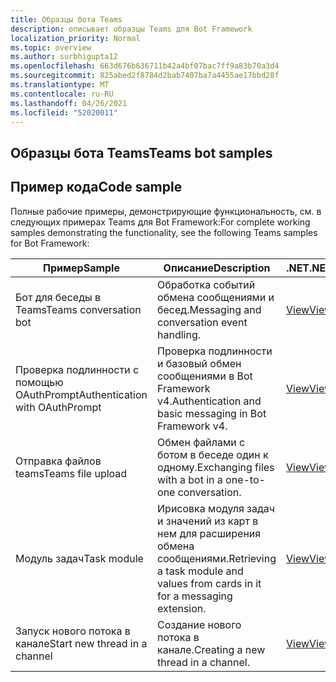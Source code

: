 ```yaml
---
title: Образцы бота Teams
description: описывает образцы Teams для Bot Framework
localization_priority: Normal
ms.topic: overview
ms.author: surbhigupta12
ms.openlocfilehash: 663d676b636711b42a4bf07bac7ff9a83b70a3d4
ms.sourcegitcommit: 825abed2f8784d2bab7407ba7a4455ae17bbd28f
ms.translationtype: MT
ms.contentlocale: ru-RU
ms.lasthandoff: 04/26/2021
ms.locfileid: "52020011"
---
```

## <a name="teams-bot-samples"></a><span data-ttu-id="6c7fc-103">Образцы бота Teams</span><span class="sxs-lookup"><span data-stu-id="6c7fc-103">Teams bot samples</span></span>

## <a name="code-sample"></a><span data-ttu-id="6c7fc-104">Пример кода</span><span class="sxs-lookup"><span data-stu-id="6c7fc-104">Code sample</span></span>

<span data-ttu-id="6c7fc-105">Полные рабочие примеры, демонстрирующие функциональность, см. в следующих примерах Teams для Bot Framework:</span><span class="sxs-lookup"><span data-stu-id="6c7fc-105">For complete working samples demonstrating the functionality, see the following Teams samples for Bot Framework:</span></span>

| <span data-ttu-id="6c7fc-106">**Пример**</span><span class="sxs-lookup"><span data-stu-id="6c7fc-106">**Sample**</span></span> | <span data-ttu-id="6c7fc-107">**Описание**</span><span class="sxs-lookup"><span data-stu-id="6c7fc-107">**Description**</span></span> | <span data-ttu-id="6c7fc-108">**.NET**</span><span class="sxs-lookup"><span data-stu-id="6c7fc-108">**.NET**</span></span> | <span data-ttu-id="6c7fc-109">**JavaScript**</span><span class="sxs-lookup"><span data-stu-id="6c7fc-109">**JavaScript**</span></span> | <span data-ttu-id="6c7fc-110">**Python**</span><span class="sxs-lookup"><span data-stu-id="6c7fc-110">**Python**</span></span> |
|--------|------------- |---|---|---|
| <span data-ttu-id="6c7fc-111">Бот для беседы в Teams</span><span class="sxs-lookup"><span data-stu-id="6c7fc-111">Teams conversation bot</span></span> | <span data-ttu-id="6c7fc-112">Обработка событий обмена сообщениями и бесед.</span><span class="sxs-lookup"><span data-stu-id="6c7fc-112">Messaging and conversation event handling.</span></span> | [<span data-ttu-id="6c7fc-113">View</span><span class="sxs-lookup"><span data-stu-id="6c7fc-113">View</span></span>](https://github.com/microsoft/BotBuilder-Samples/tree/master/samples/csharp_dotnetcore/57.teams-conversation-bot)| [<span data-ttu-id="6c7fc-114">View</span><span class="sxs-lookup"><span data-stu-id="6c7fc-114">View</span></span>](https://github.com/microsoft/BotBuilder-Samples/tree/master/samples/javascript_nodejs/57.teams-conversation-bot)| [<span data-ttu-id="6c7fc-115">View</span><span class="sxs-lookup"><span data-stu-id="6c7fc-115">View</span></span>](https://github.com/microsoft/BotBuilder-Samples/tree/master/samples/python/57.teams-conversation-bot) |
| <span data-ttu-id="6c7fc-116">Проверка подлинности с помощью OAuthPrompt</span><span class="sxs-lookup"><span data-stu-id="6c7fc-116">Authentication with OAuthPrompt</span></span>| <span data-ttu-id="6c7fc-117">Проверка подлинности и базовый обмен сообщениями в Bot Framework v4.</span><span class="sxs-lookup"><span data-stu-id="6c7fc-117">Authentication and basic messaging in Bot Framework v4.</span></span> | [<span data-ttu-id="6c7fc-118">View</span><span class="sxs-lookup"><span data-stu-id="6c7fc-118">View</span></span>](https://github.com/microsoft/BotBuilder-Samples/tree/master/samples/csharp_dotnetcore/46.teams-auth)| [<span data-ttu-id="6c7fc-119">View</span><span class="sxs-lookup"><span data-stu-id="6c7fc-119">View</span></span>](https://github.com/microsoft/BotBuilder-Samples/tree/master/samples/javascript_nodejs/46.teams-auth)| [<span data-ttu-id="6c7fc-120">View</span><span class="sxs-lookup"><span data-stu-id="6c7fc-120">View</span></span>](https://github.com/microsoft/BotBuilder-Samples/tree/master/samples/python/46.teams-auth) |
|<span data-ttu-id="6c7fc-121">Отправка файлов teams</span><span class="sxs-lookup"><span data-stu-id="6c7fc-121">Teams file upload</span></span> | <span data-ttu-id="6c7fc-122">Обмен файлами с ботом в беседе один к одному.</span><span class="sxs-lookup"><span data-stu-id="6c7fc-122">Exchanging files with a bot in a one-to-one conversation.</span></span> | [<span data-ttu-id="6c7fc-123">View</span><span class="sxs-lookup"><span data-stu-id="6c7fc-123">View</span></span>](https://github.com/microsoft/BotBuilder-Samples/tree/master/samples/csharp_dotnetcore/56.teams-file-upload) | [<span data-ttu-id="6c7fc-124">View</span><span class="sxs-lookup"><span data-stu-id="6c7fc-124">View</span></span>](https://github.com/microsoft/BotBuilder-Samples/tree/master/samples/javascript_nodejs/56.teams-file-upload) | [<span data-ttu-id="6c7fc-125">View</span><span class="sxs-lookup"><span data-stu-id="6c7fc-125">View</span></span>](https://github.com/microsoft/BotBuilder-Samples/tree/master/samples/python/56.teams-file-upload) |
| <span data-ttu-id="6c7fc-126">Модуль задач</span><span class="sxs-lookup"><span data-stu-id="6c7fc-126">Task module</span></span> | <span data-ttu-id="6c7fc-127">Ирисовка модуля задач и значений из карт в нем для расширения обмена сообщениями.</span><span class="sxs-lookup"><span data-stu-id="6c7fc-127">Retrieving a task module and values from cards in it for a messaging extension.</span></span> | [<span data-ttu-id="6c7fc-128">View</span><span class="sxs-lookup"><span data-stu-id="6c7fc-128">View</span></span>](https://github.com/microsoft/BotBuilder-Samples/tree/main/samples/csharp_dotnetcore/54.teams-task-module) | [<span data-ttu-id="6c7fc-129">View</span><span class="sxs-lookup"><span data-stu-id="6c7fc-129">View</span></span>](https://github.com/microsoft/BotBuilder-Samples/tree/main/samples/javascript_nodejs/54.teams-task-module) | [<span data-ttu-id="6c7fc-130">View</span><span class="sxs-lookup"><span data-stu-id="6c7fc-130">View</span></span>](https://github.com/microsoft/BotBuilder-Samples/tree/main/samples/python/54.teams-task-module) |
| <span data-ttu-id="6c7fc-131">Запуск нового потока в канале</span><span class="sxs-lookup"><span data-stu-id="6c7fc-131">Start new thread in a channel</span></span> | <span data-ttu-id="6c7fc-132">Создание нового потока в канале.</span><span class="sxs-lookup"><span data-stu-id="6c7fc-132">Creating a new thread in a channel.</span></span> | [<span data-ttu-id="6c7fc-133">View</span><span class="sxs-lookup"><span data-stu-id="6c7fc-133">View</span></span>](https://github.com/microsoft/BotBuilder-Samples/tree/main/samples/csharp_dotnetcore/58.teams-start-new-thread-in-channel) | [<span data-ttu-id="6c7fc-134">View</span><span class="sxs-lookup"><span data-stu-id="6c7fc-134">View</span></span>](https://github.com/microsoft/BotBuilder-Samples/tree/main/samples/javascript_nodejs/58.teams-start-new-thread-in-channel) | [<span data-ttu-id="6c7fc-135">View</span><span class="sxs-lookup"><span data-stu-id="6c7fc-135">View</span></span>](https://github.com/microsoft/BotBuilder-Samples/tree/main/samples/python/58.teams-start-thread-in-channel) |
